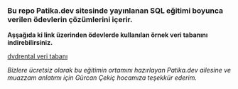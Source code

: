 ### Bu repo Patika.dev sitesinde yayınlanan SQL eğitimi boyunca verilen ödevlerin çözümlerini içerir. 
**Aşşağıda ki link üzerinden ödevlerde kullanılan örnek veri tabanını indirebilirsiniz.**

[dvdrental veri tabanı](https://www.postgresqltutorial.com/postgresql-getting-started/postgresql-sample-database/)

*Bizlere ücretsiz olarak bu eğitimin ortamını hazırlayan Patika.dev ailesine ve muazzam anlatımı için Gürcan Çekiç hocamıza teşekkür ederim.*
